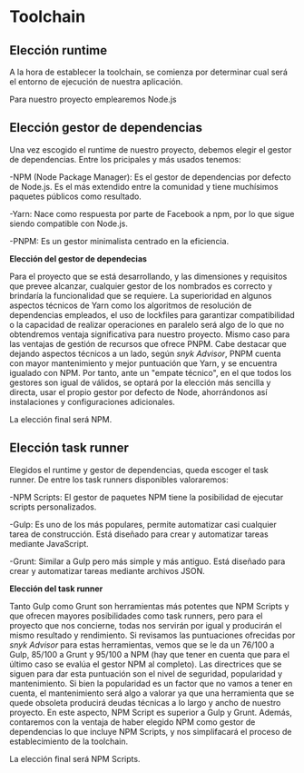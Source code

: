 
# Toolchain

## Elección runtime

A la hora de establecer la toolchain, se comienza por determinar cual será el entorno de ejecución de nuestra aplicación.

Para nuestro proyecto emplearemos Node.js


## Elección gestor de dependencias

Una vez escogido el runtime de nuestro proyecto, debemos elegir el gestor de dependencias. Entre los pricipales y más usados tenemos:

-NPM (Node Package Manager): Es el gestor de dependencias por defecto de Node.js. Es el más extendido entre la comunidad y tiene muchísimos paquetes públicos como resultado.

-Yarn: Nace como respuesta por parte de Facebook a npm, por lo que sigue siendo compatible con Node.js. 

-PNPM: Es un gestor minimalista centrado en la eficiencia.

**Elección del gestor de dependecias**

Para el proyecto que se está desarrollando, y las dimensiones y requisitos que prevee alcanzar, cualquier gestor de los nombrados es correcto y brindaría la funcionalidad que se requiere. La superioridad en algunos aspectos técnicos de Yarn como los algoritmos de resolución de dependencias empleados, el uso de lockfiles para garantizar compatibilidad o la capacidad de realizar operaciones en paralelo será algo de lo que no obtendremos ventaja significativa para nuestro proyecto. Mismo caso para las ventajas de gestión de recursos que ofrece PNPM. Cabe destacar que dejando aspectos técnicos a un lado, según *snyk Advisor*, PNPM cuenta con mayor mantenimiento y mejor puntuación que Yarn, y se encuentra igualado con NPM.
Por tanto, ante un "empate técnico", en el que todos los gestores son igual de válidos, se optará por la elección más sencilla y directa, usar el propio gestor por defecto de Node, ahorrándonos así instalaciones y configuraciones adicionales.

La elección final será NPM.

## Elección task runner

Elegidos el runtime y gestor de dependencias, queda escoger el task runner. De entre los task runners disponibles valoraremos:

-NPM Scripts: El gestor de paquetes NPM tiene la posibilidad de ejecutar scripts personalizados.

-Gulp: Es uno de los más populares, permite automatizar casi cualquier tarea de construcción. Está diseñado para crear y automatizar tareas mediante JavaScript.

-Grunt: Similar a Gulp pero más simple y más antiguo. Está diseñado para crear y automatizar tareas mediante archivos JSON.


**Elección del task runner**

Tanto Gulp como Grunt son herramientas más potentes que NPM Scripts y que ofrecen mayores posibilidades como task runners, pero para el proyecto que nos concierne, todas nos servirán por igual y producirán el mismo resultado y rendimiento.
Si revisamos las puntuaciones ofrecidas por *snyk Advisor* para estas herramientas, vemos que se le da un 76/100 a Gulp, 85/100 a Grunt y 95/100 a NPM (hay que tener en cuenta que para el último caso se evalúa el gestor NPM al completo). Las directrices que se siguen para dar esta puntuación son el nivel de seguridad, popularidad y mantenimiento. Si bien la popularidad es un factor que no vamos a tener en cuenta, el mantenimiento será algo a valorar ya que una herramienta que se quede obsoleta producirá deudas técnicas a lo largo y ancho de nuestro proyecto. En este aspecto, NPM Script es superior a Gulp y Grunt. Además, contaremos con la ventaja de haber elegido NPM como gestor de dependencias lo que incluye NPM Scripts, y nos simplifacará el proceso de establecimiento de la toolchain.

La elección final será NPM Scripts.

 